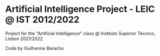 # Artificial Intelligence Project - LEIC @ IST 2012/2022

Project for the "Artificial Intelligence" class @ Instituto Superior Técnico, Lisbon 2021/2022

Code by Guilherme Baracho
